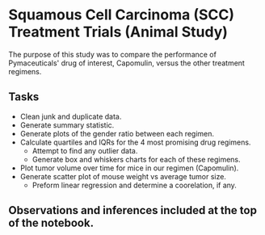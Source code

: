 # Squamous Cell Carcinoma (SCC) Treatment Trials (Animal Study)
The purpose of this study was to compare the performance of Pymaceuticals' drug of interest, Capomulin, versus the other treatment regimens.

## Tasks
* Clean junk and duplicate data.
* Generate summary statistic.
* Generate plots of the gender ratio between each regimen.
* Calculate quartiles and IQRs for the 4 most promising drug regimens.
  * Attempt to find any outlier data.
  * Generate box and whiskers charts for each of these regimens.
* Plot tumor volume over time for mice in our regimen (Capomulin).
* Generate scatter plot of mouse weight vs average tumor size.
  * Preform linear regression and determine a coorelation, if any.

## Observations and inferences included at the top of the notebook.